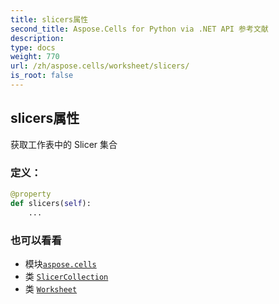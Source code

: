 ```yaml
---
title: slicers属性
second_title: Aspose.Cells for Python via .NET API 参考文献
description:
type: docs
weight: 770
url: /zh/aspose.cells/worksheet/slicers/
is_root: false
---
```

## slicers属性

获取工作表中的 Slicer 集合
### 定义：
```python
@property
def slicers(self):
    ...
```

### 也可以看看
* 模块[`aspose.cells`](../../)
* 类 [`SlicerCollection`](/cells/python-net/zh/aspose.cells.slicers/slicercollection)
* 类 [`Worksheet`](/cells/python-net/zh/aspose.cells/worksheet)
